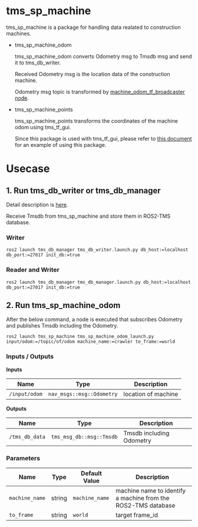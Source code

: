 # tms_sp_machine

tms_sp_machine is a package for handling data realated to construction machines.

- tms_sp_machine_odom

  tms_sp_machine_odom converts Odometry msg to Tmsdb msg and send it to tms_db_writer.

  Received Odometry msg is the location data of the construction machine.

  Odometry msg topic is transformed by [machine_odom_tf_broadcaster node](../../tms_tf/tms_tf_gui/tms_tf_gui/machine_odom_tf_broadcaster.py).

- tms_sp_machine_points

  tms_sp_machine_points transforms the coordinates of the machine odom using tms_tf_gui.

  Since this package is used with tms_tf_gui, please refer to [this document](../../tms_tf/tms_tf_gui) for an example of using this package.

# Usecase

## 1. Run tms_db_writer or tms_db_manager

Detail description is [here](https://github.com/irvs/ros2_tms_for_construction/tree/main/tms_db).

Receive Tmsdb from tms_sp_machine and store them in ROS2-TMS database.

### Writer

```
ros2 launch tms_db_manager tms_db_writer.launch.py db_host:=localhost db_port:=27017 init_db:=true
```

### Reader and Writer

```
ros2 launch tms_db_manager tms_db_manager.launch.py db_host:=localhost db_port:=27017 init_db:=true
```

## 2. Run tms_sp_machine_odom

After the below command, a node is executed that subscribes Odometry and publishes Tmsdb including the Odometry.

```
ros2 launch tms_sp_machine tms_sp_machine_odom_launch.py input/odom:=/topic/of/odom machine_name:=crawler to_frame:=world
```

### Inputs / Outputs

**Inputs**

| Name          | Type                      | Description         |
| ------------- | ------------------------- | ------------------- |
| `/input/odom` | `nav_msgs::msg::Odometry` | location of machine |

**Outputs**

| Name           | Type                     | Description              |
| -------------- | ------------------------ | ------------------------ |
| `/tms_db_data` | `tms_msg_db::msg::Tmsdb` | Tmsdb including Odometry |

### Parameters

| Name           | Type   | Default Value  | Description                                                   |
| -------------- | ------ | -------------- | ------------------------------------------------------------- |
| `machine_name` | string | `machine_name` | machine name to identify a machine from the ROS2-TMS database |
| `to_frame`     | string | `world`        | target frame_id                                               |
